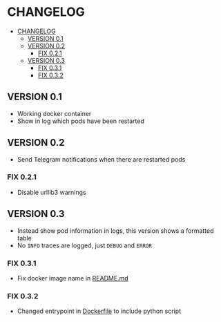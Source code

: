 # CHANGELOG

- [CHANGELOG](#changelog)
  - [VERSION 0.1](#version-01)
  - [VERSION 0.2](#version-02)
    - [FIX 0.2.1](#fix-021)
  - [VERSION 0.3](#version-03)
    - [FIX 0.3.1](#fix-031)
    - [FIX 0.3.2](#fix-032)

## VERSION 0.1

- Working docker container
- Show in log which pods have been restarted

## VERSION 0.2

- Send Telegram notifications when there are restarted pods

### FIX 0.2.1

- Disable urllib3 warnings

## VERSION 0.3

- Instead show pod information in logs, this version shows a formatted table
- No `INFO` traces are logged, just `DEBUG` and `ERROR`

### FIX 0.3.1

- Fix docker image name in [README.md](README.md)

### FIX 0.3.2

- Changed entrypoint in [Dockerfile](Dockerfile) to include python script
